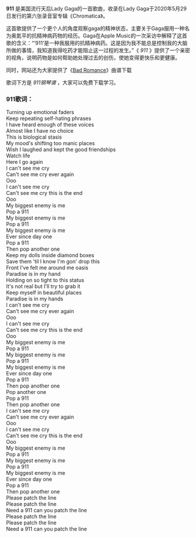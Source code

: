 

**911** 是美国流行天后Lady Gaga的一首歌曲，收录在Lady Gaga于2020年5月29日发行的第六张录音室专辑《Chromatica》。

这首歌提供了一个更个人的角度观察gaga的精神状态，主要关于Gaga服用一种名为奥氮平的抗精神病药物的经历。Gaga在Apple
Music的一次采访中解释了这首歌的含义：“‘911’是一种我服用的抗精神病药。这是因为我不能总是控制我的大脑所做的事情，我知道我得吃药才能阻止这一过程的发生。”《
_911_ 》提供了一个亲密的视角，说明药物是如何帮助她处理过去的创伤，使她变得更快乐和更健康。

同时，网站还为大家提供了《[Bad Romance](Music-1445-Lady-GaGa罗曼死-Bad-Romance.html "Bad
Romance")》曲谱下载

歌词下方是 _911钢琴谱_ ，大家可以免费下载学习。

### 911歌词：

Turning up emotional faders  
Keep repeating self-hating phrases  
I have heard enough of these voices  
Almost like I have no choice  
This is biological stasis  
My mood's shifting too manic places  
Wish I laughed and kept the good friendships  
Watch life  
Here I go again  
I can't see me cry  
Can't see me cry ever again  
Ooo  
I can't see me cry  
Can't see me cry this is the end  
Ooo  
My biggest enemy is me  
Pop a 911  
My biggest enemy is me  
Pop a 911  
My biggest enemy is me  
Ever since day one  
Pop a 911  
Then pop another one  
Keep my dolls inside diamond boxes  
Save them 'til I know I'm gon' drop this  
Front I've felt me around me oasis  
Paradise is in my hand  
Holding on so tight to this status  
It's not real but I'll try to grab it  
Keep myself in beautiful places  
Paradise is in my hands  
I can't see me cry  
Can't see me cry ever again  
Ooo  
I can't see me cry  
Can't see me cry this is the end  
Ooo  
My biggest enemy is me  
Pop a 911  
My biggest enemy is me  
Pop a 911  
My biggest enemy is me  
Ever since day one  
Pop a 911  
Then pop another one  
Pop another one  
Pop a 911  
Then pop another one  
I can't see me cry  
Can't see me cry ever again  
Ooo  
I can't see me cry  
Can't see me cry this is the end  
Ooo  
My biggest enemy is me  
Pop a 911  
My biggest enemy is me  
Pop a 911  
My biggest enemy is me  
Ever since day one  
Pop a 911  
Then pop another one  
Please patch the line  
Please patch the line  
Need a 911 can you patch the line  
Please patch the line  
Please patch the line  
Need a 911 can you patch the line

